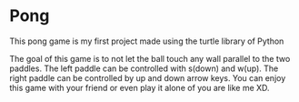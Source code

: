# Pong
This pong game is my first project made using the turtle library of Python

The goal of this game is to not let the ball touch any wall parallel to the two paddles.
The left paddle can be controlled with s(down) and w(up).
The right paddle can be controlled by up and down arrow keys.
You can enjoy this game with your friend or even play it alone of you are like me XD.
